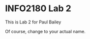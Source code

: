# INFO2180 Lab 2  

This is Lab 2 for Paul Bailey  

Of course, change <Your Name> to your actual name. 